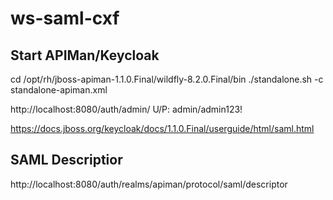 # ws-saml-cxf

## Start APIMan/Keycloak
cd /opt/rh/jboss-apiman-1.1.0.Final/wildfly-8.2.0.Final/bin
./standalone.sh -c standalone-apiman.xml


http://localhost:8080/auth/admin/
U/P: admin/admin123!


https://docs.jboss.org/keycloak/docs/1.1.0.Final/userguide/html/saml.html

## SAML Descriptior
http://localhost:8080/auth/realms/apiman/protocol/saml/descriptor

